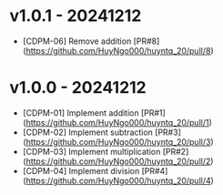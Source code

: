 # v1.0.1 - 20241212
* [CDPM-06] Remove addition [PR#8] (https://github.com/HuyNgo000/huyntq_20/pull/8)

# v1.0.0 - 20241212
* [CDPM-01] Implement addition [PR#1] (https://github.com/HuyNgo000/huyntq_20/pull/1)
* [CDPM-02] Implement subtraction [PR#3] (https://github.com/HuyNgo000/huyntq_20/pull/3)
* [CDPM-03] Implement multiplication [PR#2] (https://github.com/HuyNgo000/huyntq_20/pull/2)
* [CDPM-04] Implement division [PR#4] (https://github.com/HuyNgo000/huyntq_20/pull/4)